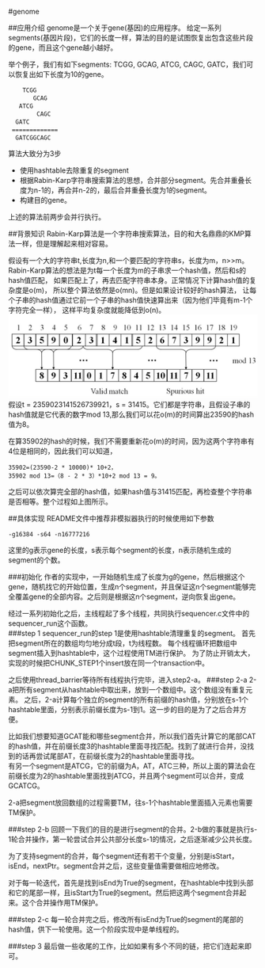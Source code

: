 #genome

##应用介绍
genome是一个关于gene(基因)的应用程序。
给定一系列segments(基因片段)，它们的长度一样，算法的目的是试图恢复出包含这些片段的gene，而且这个gene越小越好。  

举个例子，我们有如下segments: TCGG, GCAG, ATCG, CAGC, GATC，我们可以恢复出如下长度为10的gene。

        TCGG
           GCAG
       ATCG
            CAGC
      GATC
     =============
      GATCGGCAGC


算法大致分为3步
- 使用hashtable去除重复的segment
- 根据Rabin-Karp字符串搜索算法的思想，合并部分segment。先合并重叠长度为n-1的，再合并n-2的，最后合并重叠长度为1的segment。
- 构建目的gene。

上述的算法前两步会并行执行。

##背景知识
Rabin-Karp算法是一个字符串搜索算法，目的和大名鼎鼎的KMP算法一样，但是理解起来相对容易。 
 
假设有一个大的字符串t,长度为n,和一个要匹配的字符串s，长度为m，n>>m。
Rabin-Karp算法的想法是为t每一个长度为m的子串求一个hash值，然后和s的hash值匹配，
如果匹配上了，再去匹配字符串本身。正常情况下计算hash值的复杂度是o(m)，
所以整个算法依然是o(mn)。但是如果设计较好的hash算法，
让每个子串的hash值通过它前一个子串的hash值快速算出来（因为他们毕竟有m-1个字符完全一样），
这样平均复杂度就能降低到o(n)。  
![Rabin-Karp](figures/Rabin-Karp.png)
假设t = 2359023141526739921，s = 31415。它们都是字符串，且假设子串的hash值就是它代表的数字mod 13,那么我们可以花o(m)的时间算出23590的hash值为8。

在算35902的hash的时候，我们不需要重新花o(m)的时间，因为这两个字符串有4位是相同的，因此我们可以知道，  

	35902=(23590-2 * 10000)* 10+2，  
	35902 mod 13=（8 - 2 * 3）*10+2 mod 13 = 9。  
之后可以依次算完全部的hash值，如果hash值与31415匹配，再检查整个字符串是否相等。整个过程如上图所示。

##具体实现
README文件中推荐非模拟器执行的时候使用如下参数

	-g16384 -s64 -n16777216
这里的g表示gene的长度，s表示每个segment的长度，n表示随机生成的segment的个数。

###初始化
作者的实现中，一开始随机生成了长度为g的gene，然后根据这个gene，随机找它的开始位置，生成n个segment，并且保证这n个segment能够完全覆盖gene的全部内容。之后则是根据这n个segment，逆向恢复出gene。

经过一系列初始化之后，主线程起了多个线程，共同执行sequencer.c文件中的sequencer_run这个函数。  
###step 1
sequencer_run的step 1是使用hashtable清理重复的segment。
首先把segment所在的数组均匀地分成t段，t为线程数。
每个线程循环把数组中segment插入到hashtable中，这个过程使用TM进行保护。
为了防止开销太大，实现的时候把CHUNK_STEP1个insert放在同一个transaction中。

之后使用thread_barrier等待所有线程执行完毕，进入step2-a。
###step 2-a
2-a把所有segment从hashtable中取出来，放到一个数组中。这个数组没有重复元素。
之后，2-a计算每个独立的segment的所有前缀的hash值，分别放在s-1个hashtable里面，分别表示前缀长度为s-1到1。这一步的目的是为了之后合并方便。

比如我们想要知道GCAT能和哪些segment合并，所以我们首先计算它的尾部CAT的hash值，并在前缀长度3的hashtable里面寻找匹配。找到了就进行合并，没找到的话再尝试尾部AT，在前缀长度为2的hashtable里面寻找。  
有另一个segment是ATCG，它的前缀为A，AT，ATC三种，所以上面的算法会在前缀长度为2的hashtable里面找到ATCG，并且两个segment可以合并，变成GCATCG。

2-a把segment放回数组的过程需要TM，往s-1个hashtable里面插入元素也需要TM保护。

###step 2-b
回顾一下我们的目的是进行segment的合并。2-b做的事就是执行s-1轮合并操作，第一轮尝试合并公共部分长度s-1的情况，之后逐渐减少公共长度。

为了支持segment的合并，每个segment还有若干个变量，分别是isStart，isEnd，nextPtr。segment合并之后，这些变量值需要做相应地修改。

对于每一轮迭代，首先是找到isEnd为True的segment，在hashtable中找到头部和它的尾部一样，且isStart为True的segment。然后把这两个segment合并起来。这个合并操作用TM保护。

###step 2-c
每一轮合并完之后，修改所有isEnd为True的segment的尾部的hash值，供下一轮使用。这一个阶段实现中是单线程的。

###step 3
最后做一些收尾的工作，比如如果有多个不同的链，把它们连起来即可。
